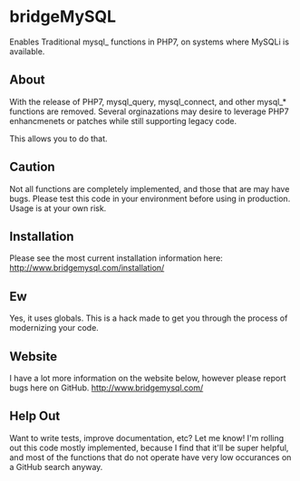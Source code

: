 # bridgeMySQL
Enables Traditional mysql_ functions in PHP7, on systems where MySQLi is available.

## About
With the release of PHP7, mysql_query, mysql_connect, and other mysql_* functions are removed. Several orginazations may desire to leverage PHP7 enhancmenets or patches while still supporting legacy code.

This allows you to do that.

## Caution
Not all functions are completely implemented, and those that are may have bugs. Please test this code in your environment before using in production. Usage is at your own risk.

## Installation
Please see the most current installation information here: http://www.bridgemysql.com/installation/

## Ew
Yes, it uses globals. This is a hack made to get you through the process of modernizing your code.

## Website
I have a lot more information on the website below, however please report bugs here on GitHub.
http://www.bridgemysql.com/

## Help Out
Want to write tests, improve documentation, etc? Let me know! I'm rolling out this code mostly implemented, because I find that it'll be super helpful, and most of the functions that do not operate have very low occurances on a GitHub search anyway.
